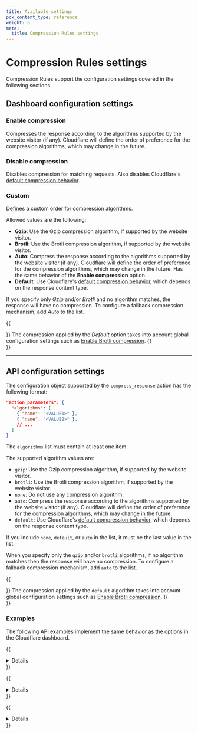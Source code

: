 ```yaml
---
title: Available settings
pcx_content_type: reference
weight: 6
meta:
  title: Compression Rules settings
---
```


# Compression Rules settings

Compression Rules support the configuration settings covered in the following sections.

## Dashboard configuration settings

### Enable compression

Compresses the response according to the algorithms supported by the website visitor (if any). Cloudflare will define the order of preference for the compression algorithms, which may change in the future.

### Disable compression

Disables compression for matching requests. Also disables Cloudflare's [default compression behavior](/speed/optimization/content/brotli/).

### Custom

Defines a custom order for compression algorithms.

Allowed values are the following:

- **Gzip**: Use the Gzip compression algorithm, if supported by the website visitor.
- **Brotli**: Use the Brotli compression algorithm, if supported by the website visitor.
- **Auto**: Compress the response according to the algorithms supported by the website visitor (if any). Cloudflare will define the order of preference for the compression algorithms, which may change in the future. Has the same behavior of the **Enable compression** option.
- **Default**: Use Cloudflare's [default compression behavior](/speed/optimization/content/brotli/), which depends on the response content type.

If you specify only _Gzip_ and/or _Brotli_ and no algorithm matches, the response will have no compression. To configure a fallback compression mechanism, add _Auto_ to the list.

{{<Aside type="note">}}
The compression applied by the _Default_ option takes into account global configuration settings such as [Enable Brotli compression](/speed/optimization/content/brotli/).
{{</Aside>}}

---

## API configuration settings

The configuration object supported by the `compress_response` action has the following format:

```json
"action_parameters": {
  "algorithms": [
    { "name": "<VALUE1>" },
    { "name": "<VALUE2>" },
    // ...
  ]
}
```

The `algorithms` list must contain at least one item.

The supported algorithm values are:

- `gzip`: Use the Gzip compression algorithm, if supported by the website visitor.
- `brotli`: Use the Brotli compression algorithm, if supported by the website visitor.
- `none`: Do not use any compression algorithm.
- `auto`: Compress the response according to the algorithms supported by the website visitor (if any). Cloudflare will define the order of preference for the compression algorithms, which may change in the future.
- `default`: Use Cloudflare's [default compression behavior](/speed/optimization/content/brotli/), which depends on the response content type.

If you include `none`, `default`, or `auto` in the list, it must be the last value in the list.

When you specify only the `gzip` and/or `brotli` algorithms, if no algorithm matches then the response will have no compression. To configure a fallback compression mechanism, add `auto` to the list.

{{<Aside type="note">}}
The compression applied by the `default` algorithm takes into account global configuration settings such as [Enable Brotli compression](/speed/optimization/content/brotli/).
{{</Aside>}}

### Examples

The following API examples implement the same behavior as the options in the Cloudflare dashboard.

{{<details header="Enable compression">}}

To compress a response according to the algorithms supported by the visitor (if any), set the `algorithms` list to a single algorithm: `"auto"`.

```json
"action_parameters": {
  "algorithms": [
    { "name": "auto" }
  ]
}
```

The `auto` algorithm will always apply compression to the response as long as the website visitor supports compression. Cloudflare will define the order of preference for the compression algorithms, which may change in the future.

{{</details>}}

{{<details header="Disable compression">}}

To disable compression for matching requests, set the `algorithms` list to a single algorithm: `"none"`.

```json
"action_parameters": {
  "algorithms": [
    { "name": "none" }
  ]
}
```

{{</details>}}

{{<details header="Define a custom order for compression algorithms">}}

This example sets the preferred compression algorithm to Brotli, using Gzip as a fallback. If the visitor does not support any of these algorithms, try to compress the response according to the algorithms supported by the website visitor (if any).

```json
"action_parameters": {
  "algorithms": [
    { "name": "brotli" },
    { "name": "gzip" },
    { "name": "auto" }
  ]
}
```

{{</details>}}
